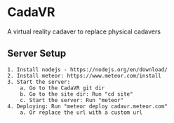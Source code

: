 # CadaVR
A virtual reality cadaver to replace physical cadavers

## Server Setup
    1. Install nodejs - https://nodejs.org/en/download/
    2. Install meteor: https://www.meteor.com/install
    3. Start the server:
        a. Go to the CadaVR git dir
        b. Go to the site dir: Run "cd site"
        c. Start the server: Run "meteor"
    4. Deploying: Run "meteor deploy cadavr.meteor.com"
        a. Or replace the url with a custom url
